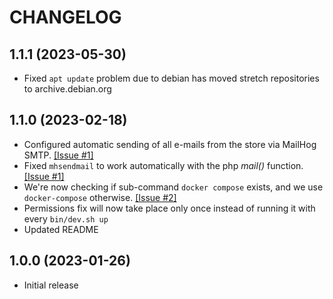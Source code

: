 # CHANGELOG

## 1.1.1 (2023-05-30)

- Fixed `apt update` problem due to debian has moved stretch repositories to archive.debian.org

## 1.1.0 (2023-02-18)

- Configured automatic sending of all e-mails from the store via MailHog SMTP. [[Issue #1]](https://github.com/presta-expert/dev-environment/issues/1)
- Fixed `mhsendmail` to work automatically with the php _mail()_ function. [[Issue #1]](https://github.com/presta-expert/dev-environment/issues/1)
- We're now checking if sub-command `docker compose` exists, and we use `docker-compose` otherwise. [[Issue #2]](https://github.com/presta-expert/dev-environment/issues/2)
- Permissions fix will now take place only once instead of running it with every `bin/dev.sh up`
- Updated README

## 1.0.0 (2023-01-26)

- Initial release
